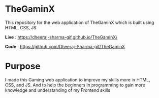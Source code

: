 # TheGaminX

This repository for the web application of TheGaminX which is built using HTML, CSS, JS

**Live** : https://dheeraj-sharma-gif.github.io/TheGaminX/

**Code** : https://github.com/Dheeraj-Sharma-gif/TheGaminX

# Purpose
I made this Gaming web application to improve my skills more in HTML, CSS, and JS. And to help the beginners in programming to gain more knowledge and understanding of my Frontend skills 

